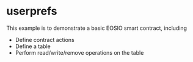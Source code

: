 # userprefs

This example is to demonstrate a basic EOSIO smart contract, including

- Define contract actions
- Define a table
- Perform read/write/remove operations on the table
